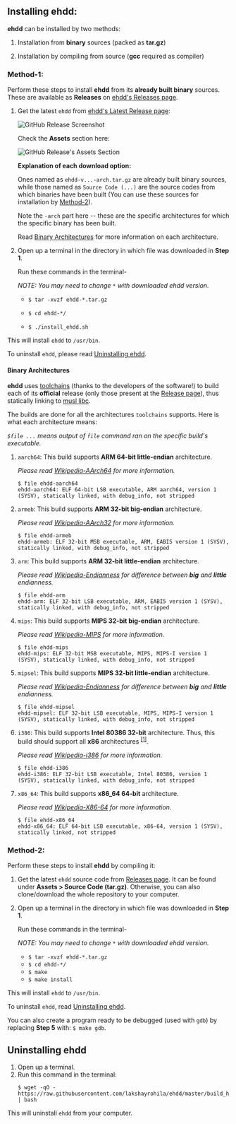 ## Installing ehdd:

**ehdd** can be installed by two methods:

1. Installation from **binary** sources (packed as **tar.gz**)

2. Installation by compiling from source (**gcc** required as compiler)

### Method-1:

Perform these steps to install **ehdd** from its **already built binary** sources. These are available as **Releases** on [ehdd's Releases page](https://github.com/lakshayrohila/ehdd/releases).

1. Get the latest `ehdd` from [ehdd's Latest Release page](https://github.com/lakshayrohila/ehdd/releases/latest):
   
   ![GitHub Release Screenshot](https://i.ibb.co/rfhXLQh/screenshot2.png)
   
   Check the **Assets** section here:
   
   ![GitHub Release's Assets Section](https://i.ibb.co/ZVfX49V/screenshot1.png)
   
   **Explanation of each download option:**
   
   Ones named as `ehdd-v...-arch.tar.gz` are already built binary sources, while those named as `Source Code (...)` are the source codes from which binaries have been built (You can use these sources for installation by [Method-2](#method-2)).
   
   Note the `-arch` part here -- these are the specific architectures for which the specific binary has been built.
   
   Read [Binary Architectures](#binary-architectures) for more information on each architecture.

2. Open up a terminal in the directory in which file was downloaded in **Step 1**.
   
   Run these commands in the terminal-
   
   _NOTE: You may need to change `*` with downloaded ehdd version._
   
   - `$ tar -xvzf ehdd-*.tar.gz`
   
   - `$ cd ehdd-*/`
   
   - `$ ./install_ehdd.sh`

This will install `ehdd` to `/usr/bin`.

To uninstall `ehdd`, please read [Uninstalling ehdd](#uninstalling-ehdd).

#### Binary Architectures

**ehdd** uses [toolchains](https://github.com/dimkr/toolchains) (thanks to the developers of the software!) to build each of its **official** release (only those present at the [Release page](https://github.com/lakshayrohila/ehdd/releases)), thus statically linking to [musl libc](https://musl.libc.org/).

The builds are done for all the architectures `toolchains` supports. Here is what each architecture means:

_`$file ...` means output of `file` command ran on the specific build's executable._

1. `aarch64`: This build supports **ARM 64-bit little-endian** architecture.
   
   _Please read [Wikipedia-AArch64](https://wikipedia.org/wiki/AArch64) for more information._
   
   ```
   $ file ehdd-aarch64
   ehdd-aarch64: ELF 64-bit LSB executable, ARM aarch64, version 1 (SYSV), statically linked, with debug_info, not stripped
   ```
2. `armeb`: This build supports **ARM 32-bit big-endian** architecture.
   
   _Please read [Wikipedia-AArch32](https://wikipedia.org/wiki/ARM_architecture_family#AArch32) for more information._
   
   ```
   $ file ehdd-armeb
   ehdd-armeb: ELF 32-bit MSB executable, ARM, EABI5 version 1 (SYSV), statically linked, with debug_info, not stripped
   ```
3. `arm`: This build supports **ARM 32-bit little-endian** architecture.
   
   _Please read [Wikipedia-Endianness](https://wikipedia.org/wiki/Endianness) for difference between **big** and **little** endianness._
   
   ```
   $ file ehdd-arm
   ehdd-arm: ELF 32-bit LSB executable, ARM, EABI5 version 1 (SYSV), statically linked, with debug_info, not stripped
   ```
4. `mips`: This build supports **MIPS 32-bit big-endian** architecture.
   
   _Please read [Wikipedia-MIPS](https://wikipedia.org/wiki/MIPS_architecture) for more information._
   
   ```
   $ file ehdd-mips
   ehdd-mips: ELF 32-bit MSB executable, MIPS, MIPS-I version 1 (SYSV), statically linked, with debug_info, not stripped
   ```
5. `mipsel`: This build supports **MIPS 32-bit little-endian** architecture.
   
   _Please read [Wikipedia-Endianness](https://wikipedia.org/wiki/Endianness) for difference between **big** and **little** endianness._
   
   ```
   $ file ehdd-mipsel
   ehdd-mipsel: ELF 32-bit LSB executable, MIPS, MIPS-I version 1 (SYSV), statically linked, with debug_info, not stripped
   ```
4. `i386`: This build supports **Intel 80386 32-bit** architecture. Thus, this build should support all **x86** architectures <sup>[[1]](https://superuser.com/a/103205/1765585)</sup>.
   
   _Please read [Wikipedia-i386](https://wikipedia.org/wiki/I386) for more information._
   
   ```
   $ file ehdd-i386
   ehdd-i386: ELF 32-bit LSB executable, Intel 80386, version 1 (SYSV), statically linked, with debug_info, not stripped
   ```
5. `x86_64`: This build supports **x86_64 64-bit** architecture.
   
   _Please read [Wikipedia-X86-64](https://wikipedia.org/wiki/X86-64) for more information._
   
   ```
   $ file ehdd-x86_64
   ehdd-x86_64: ELF 64-bit LSB executable, x86-64, version 1 (SYSV), statically linked, not stripped
   ```

### Method-2:

Perform these steps to install **ehdd** by compiling it:

1. Get the latest `ehdd` source code from [Releases page](https://github.com/lakshayrohila/ehdd/releases/latest). It can be found under **Assets > Source Code (tar.gz)**. Otherwise, you can also clone/download the whole repository to your computer.

2. Open up a terminal in the directory in which file was downloaded in **Step 1**.
   
   Run these commands in the terminal-
   
   _NOTE: You may need to change `*` with downloaded ehdd version._
   
   - `$ tar -xvzf ehdd-*.tar.gz`
   - `$ cd ehdd-*/`
   - `$ make`
   - `$ make install`

This will install `ehdd` to `/usr/bin`.

To uninstall `ehdd`, read [Uninstalling ehdd](#uninstalling-ehdd).

You can also create a program ready to be debugged (used with `gdb`) by replacing **Step 5** with: `$ make gdb`.

## Uninstalling ehdd

1. Open up a terminal.
2. Run this command in the terminal:
   ```
   $ wget -qO - https://raw.githubusercontent.com/lakshayrohila/ehdd/master/build_helper/github/src/uninstall_ehdd.sh | bash
   ```

This will uninstall `ehdd` from your computer.

